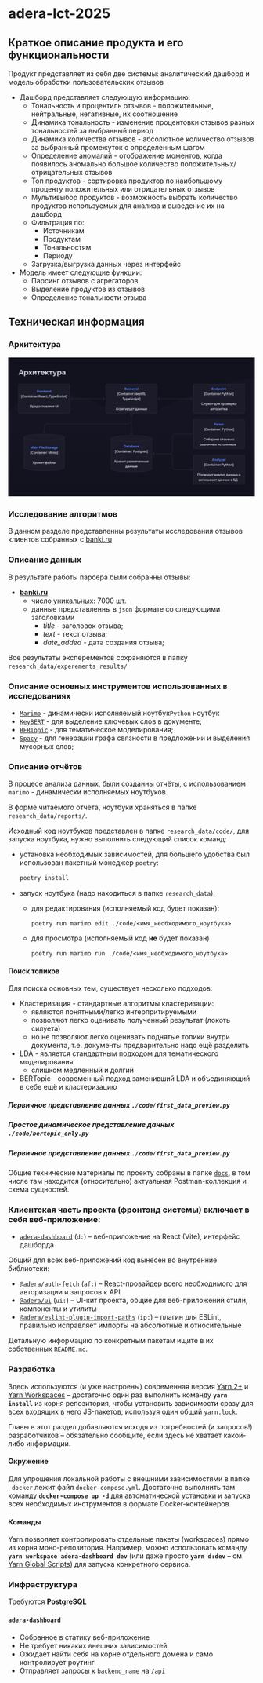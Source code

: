 # adera-lct-2025

## Краткое описание продукта и его функциональности
Продукт представляет из себя две системы: аналитический дашборд и модель обработки пользовательских отзывов
- Дашборд представляет следующую информацию:
    - Тональность и процентиль отзывов - положительные, нейтральные, негативные, их соотношение
    - Динамика тональность - изменение процентовки отзывов разных тональностей за выбранный период
    - Динамика количества отзывов - абсолютное количество отзывов за выбранный промежуток с определенным шагом
    - Определение аномалий - отображение моментов, когда появилось аномально большое количество положительных/отрицательных отзывов
    - Топ продуктов - сортировка продуктов по наибольшому проценту положительных или отрицательных отзывов
    - Мультивыбор продуктов - возможность выбрать количество продуктов используемых для анализа и выведение их на дашборд
    - Фильтрация по:
        - Источникам
        - Продуктам
        - Тональностям
        - Периоду
    - Загрузка/выгрузка данных через интерфейс
- Модель имеет следующие функции:
    - Парсинг отзывов с агрегаторов
    - Выделение продуктов из отзывов
    - Определение тональности отзыва


## Техническая информация
### Архитектура
![Архитектура проекта](/docs/architecture.png)

### Исследование алгоритмов

В данном разделе представленны результаты исследования отзывов клиентов собранных с [banki.ru](https://www.banki.ru/)

### Описание данных

В результате работы парсера были собранны отзывы:
- **[banki.ru](https://www.banki.ru/)** 
    - число уникальных: 7000 шт.
    - данные представленны в `json` формате со следующими заголовками
        - *title* - заголовок отзыва;
        - *text* - текст отзыва;
        - *date_added* - дата создания отзыва; 

Все результаты эксперементов сохраняются в папку `research_data/experements_results/`
### Описание основных инструментов использованных в исследованиях

- [`Marimo`]() - динамически исполняемый ноутбук`Python` ноутбук
- [`KeyBERT`]() - для выделение ключевых слов в документе;
- [`BERTopic`]() - для тематическое моделирования;
- [`Spacy`]() - для генерации графа связности в предложении и выделения мусорных слов;


### Описание отчётов

В процесе анализа данных, были созданны отчёты, с использованием `marimo` - динамически исполняемых ноутбуков. 

В форме читаемого отчёта, ноутбуки храняться в папке `research_data/reports/`.

Исходный код ноутбуков представлен в папке `research_data/code/`, для запуска ноутбука, нужно выполнить следующий список команд:

- установка необходимых зависимостей, для большего удобства был использован пакетный мэнеджер `poetry`:

    ```bash
    poetry install
    ```

- запуск ноутбука (надо находиться в папке `research_data`):
    - для редактирования  (исполняемый код будет показан):
        ```
        poetry run marimo edit ./code/<имя_необходимого_ноутбука>
        ```
    - для просмотра (исполняемый код **не** будет показан)
        ```
        poetry run marimo run ./code/<имя_необходимого_ноутбука>
        ```

#### Поиск топиков

Для поиска основных тем, существует несколько подходов:

- Кластеризация - стандартные алгоритмы кластеризации:
    - являются понятными/легко интерпритируемыми
    - позволяют легко оценивать полученный результат (локоть силуета)
    - но не позволяют легко оценивать поднятые топики внутри документа, т.е. документы предварительно надо ещё разделить 
- LDA - является стандартным подходом для тематического моделирования
    - слишком медленный и долгий
- BERTopic - современный подход заменивший LDA и объединяющий в себе ещё и кластеризацию

##### Первичное представление данных `./code/first_data_preview.py`
##### Простое динамическое представление данных `./code/bertopic_only.py`
#####
##### Первичное представление данных `./code/first_data_preview.py`

Общие технические материалы по проекту собраны в папке [`docs`](docs),
в том числе там находится (относительно) актуальная Postman-коллекция и схема сущностей.

### Клиентская часть проекта (фронтэнд системы) включает в себя веб-приложение:

- [`adera-dashboard`](packages/frontend/adera-dashboard) (`d:`) – веб-приложение на React (Vite), интерфейс дашборда

Общий для всех веб-приложений код вынесен во внутренние библиотеки:

- [`@adera/auth-fetch`](packages/frontend/lib/auth-fetch) (`af:`) – React-провайдер всего необходимого для авторизации и запросов к API
- [`@adera/ui`](packages/frontend/lib/ui) (`ui:`) – UI-кит проекта, общие для веб-приложений стили, компоненты и утилиты
- [`@adera/eslint-plugin-import-paths`](packages/frontend/lib/eslint-plugin-import-paths) (`ip:`) – плагин для ESLint, правильно исправляет импорты на абсолютные и относительные

Детальную информацию по конкретным пакетам ищите в их собственных `README.md`.

### Разработка

Здесь используются (и уже настроены) современная версия [Yarn 2+](https://yarnpkg.com/getting-started/migration) и [Yarn Workspaces](https://yarnpkg.com/features/workspaces) –
достаточно один раз выполнить команду **`yarn install`** из корня репозитория,
чтобы установить зависимости сразу для всех входящих в него JS-пакетов, используя один общий `yarn.lock`.

Главы в этот раздел добавляются исходя из потребностей (и запросов!) разработчиков –
обязательно сообщите, если здесь не хватает какой-либо информации.

#### Окружение

Для упрощения локальной работы с внешними зависимостями в папке `_docker` лежит файл `docker-compose.yml`.
Достаточно выполнить там команду **`docker-compose up -d`**
для автоматической установки и запуска всех необходимых инструментов в формате Docker-контейнеров.

#### Команды

Yarn позволяет контролировать отдельные пакеты (workspaces) прямо из корня моно-репозитория.
Например, можно использовать команду **`yarn workspace adera-dashboard dev`**
(или даже просто **`yarn d:dev`** – см. [Yarn Global Scripts](https://yarnpkg.com/features/workspaces#global-scripts))
для запуска конкретного сервиса.

### Инфраструктура

Требуются **PostgreSQL**

#### `adera-dashboard`

- Собранное в статику веб-приложение
- Не требует никаких внешних зависимостей
- Ожидает найти себя на корне отдельного домена и само контролирует роутинг
- Отправляет запросы к `backend_name` на `/api`
